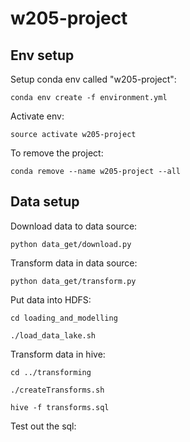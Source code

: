# w205-project

## Env setup

Setup conda env called "w205-project":

`conda env create -f environment.yml`

Activate env:

`source activate w205-project`

To remove the project:

`conda remove --name w205-project --all`


## Data setup

Download data to data source:

`python data_get/download.py`

Transform data in data source:

`python data_get/transform.py`

Put data into HDFS:

`cd loading_and_modelling`

`./load_data_lake.sh`

Transform data in hive:

`cd ../transforming`

`./createTransforms.sh`

`hive -f transforms.sql`

Test out the sql:
